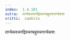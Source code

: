 ```yaml
---
index:  1.4.101
sutra:  तान्येकवचनद्विवचनबहुवचनान्येकशः
vritti:  samhita 
---
```


तान्येकवचनद्विवचनबहुवचनान्येकशः

